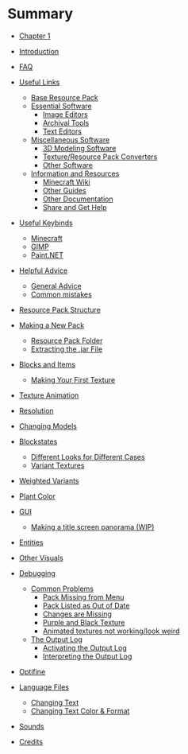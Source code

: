 # Summary

- [Chapter 1](./chapter_1.md)

- [Introduction](README.md)
- [FAQ](faq.md)
- [Useful Links](useful-links/README.md)
  - [Base Resource Pack](useful-links/base-pack/README.md)
  - [Essential Software](useful-links/essential-softare/README.md)
    - [Image Editors](useful-links/essential-softare/image-editors.md)
    - [Archival Tools](useful-links/essential-softare/archive-tools.md)
    - [Text Editors](useful-links/essential-softare/text-editors.md)
  - [Miscellaneous Software](useful-links/misc-softare/README.md)
    - [3D Modeling Software](useful-links/misc-softare/3d-model-software.md)
    - [Texture/Resource Pack Converters](useful-links/misc-softare/converters.md)
    - [Other Software](useful-links/misc-softare/misc-software.md)
  - [Information and Resources](useful-links/informative-links/README.md)
    - [Minecraft Wiki](useful-links/informative-links/mc-wiki.md)
    - [Other Guides](useful-links/informative-links/other-guides.md)
    - [Other Documentation](useful-links/informative-links/other-docs.md)
    - [Share and Get Help](useful-links/informative-links/share-and-help.md)
- [Useful Keybinds](keybinds/README.md)
  - [Minecraft](keybinds/minecraft.md)
  - [GIMP](keybinds/gimp.md)
  - [Paint.NET](keybinds/paint-net.md)
- [Helpful Advice](advice/README.md)
  - [General Advice](advice/general.md)
  - [Common mistakes](advice/mistakes.md)
- [Resource Pack Structure]()
- [Making a New Pack]()
  - [Resource Pack Folder]()
  - [Extracting the .jar File]()
- [Blocks and Items]()
  - [Making Your First Texture]()
- [Texture Animation]()
- [Resolution]()
- [Changing Models]()
- [Blockstates]()
  - [Different Looks for Different Cases]()
  - [Variant Textures]()
- [Weighted Variants]()
- [Plant Color]()
- [GUI]()
  - [Making a title screen panorama (WIP)]()
- [Entities]()
- [Other Visuals]()
- [Debugging]()
  - [Common Problems]()
    - [Pack Missing from Menu]()
    - [Pack Listed as Out of Date]()
    - [Changes are Missing]()
    - [Purple and Black Texture]()
    - [Animated textures not working/look weird]()
  - [The Output Log]()
    - [Activating the Output Log]()
    - [Interpreting the Output Log]()
- [Optifine]()
- [Language Files]()
  - [Changing Text]()
  - [Changing Text Color & Format]()
- [Sounds]()
- [Credits]()